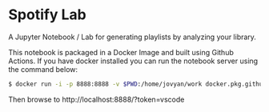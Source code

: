 # Spotify Lab

A Jupyter Notebook / Lab for generating playlists by analyzing your library.

This notebook is packaged in a Docker Image and built using Github Actions. If you have docker installed you can run the notebook server using the command below:

```bash
$ docker run -i -p 8888:8888 -v $PWD:/home/jovyan/work docker.pkg.github.com/joewood/spotify-lab/lab:7b7d9043d71b
```

Then browse to http://localhost:8888/?token=vscode

